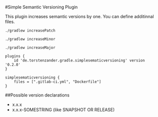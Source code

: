 #Simple Semantic Versioning Plugin

This plugin increases semantic versions by one. You can define additinnal files.

`./gradlew increasePatch`

`./gradlew increaseMinor`

`./gradlew increaseMajor`


```
plugins {
    id 'de.torstenzander.gradle.simplesematicversioning' version '0.2.0'
}

simplesematicversioning {
    files = [".gitlab-ci.yml", "Dockerfile"]
}
```

##Possible version declarations

* x.x.x
* x.x.x-SOMESTRING (like SNAPSHOT OR RELEASE) 